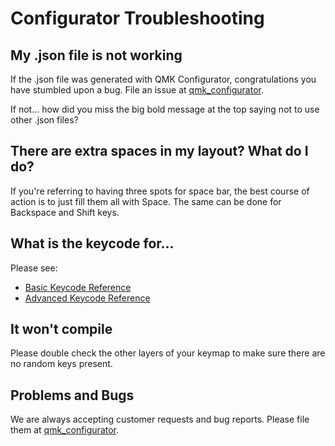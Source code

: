 # Configurator Troubleshooting

## My .json file is not working

If the .json file was generated with QMK Configurator, congratulations you have stumbled upon a bug. File an issue at [qmk_configurator](https://github.com/qmk/qmk_configurator/issues).

If not... how did you miss the big bold message at the top saying not to use other .json files?

## There are extra spaces in my layout? What do I do?

If you're referring to having three spots for space bar, the best course of action is to just fill them all with Space. The same can be done for Backspace and Shift keys.

## What is the keycode for...

Please see:

* [Basic Keycode Reference](keycodes_basic)
* [Advanced Keycode Reference](feature_advanced_keycodes)

## It won't compile

Please double check the other layers of your keymap to make sure there are no random keys present.

## Problems and Bugs

We are always accepting customer requests and bug reports. Please file them at [qmk_configurator](https://github.com/qmk/qmk_configurator/issues).
